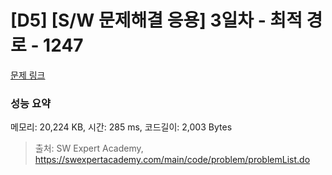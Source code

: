 # [D5] [S/W 문제해결 응용] 3일차 - 최적 경로 - 1247 

[문제 링크](https://swexpertacademy.com/main/code/problem/problemDetail.do?contestProbId=AV15OZ4qAPICFAYD) 

### 성능 요약

메모리: 20,224 KB, 시간: 285 ms, 코드길이: 2,003 Bytes



> 출처: SW Expert Academy, https://swexpertacademy.com/main/code/problem/problemList.do